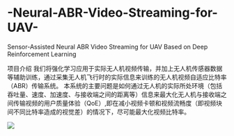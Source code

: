# -Neural-ABR-Video-Streaming-for-UAV-
Sensor-Assisted Neural ABR Video Streaming for UAV  Based on Deep Reinforcement Learning

项目介绍
我们将强化学习应用于实际无人机视频传输，并加上无人机传感器数据等辅助训练，通过采集无人机飞行时的实际信息来训练的无人机视频自适应比特率（ABR）传输系统。
本系统的主要问题是如何通过无人机的实际所处环境（包括吞吐量、速度、加速度、与接收端之间的距离等）信息来最大化无人机与接收端之间传输视频的用户质量体验（QoE）,即在减小视频卡顿和视频流畅度（即视频块间不同比特率造成的视觉差）的情况下，尽可能最大化视频比特率。

![](https://i.imgur.com/sUWkSF9.png)
